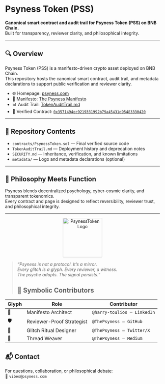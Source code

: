 # Psyness Token (PSS)

**Canonical smart contract and audit trail for Psyness Token (PSS) on BNB Chain.**  
Built for transparency, reviewer clarity, and philosophical integrity.

---


## 🔍 Overview

Psyness Token (PSS) is a manifesto-driven crypto asset deployed on BNB Chain.  
This repository hosts the canonical smart contract, audit trail, and metadata declarations to support public verification and reviewer clarity.

- 🌐 Homepage: [psyness.com](https://psyness.com)
- 📜 Manifesto: [The Psyness Manifesto](https://psyness.com/the-psyness-pss-manifesto-awakening-the-psyche-in-a-cyber-cosmic-age)
- 📊 Audit Trail: [TokenAuditTrail.md](https://github.com/ThePsyness/Psyness-Token/blob/main/TokenAuditTrail.md)
- 🔗 Verified Contract: [`0x3571494ec9219331992b79a45431d95483330420`](https://bscscan.com/token/0x3571494ec9219331992b79a45431d95483330420)


---

## 📁 Repository Contents

- `contracts/PsynessToken.sol` — Final verified source code
- `TokenAuditTrail.md` — Deployment history and deprecation notes
- `SECURITY.md` — Inheritance, verification, and known limitations
- `metadata/` — Logo and metadata declarations (optional)

---

## 🧠 Philosophy Meets Function

Psyness blends decentralized psychology, cyber-cosmic clarity, and transparent tokenomics.  
Every contract and page is designed to reflect reversibility, reviewer trust, and philosophical integrity.

---

<p align="center">
  <img src="https://www.psyness.com/wp-content/uploads/2025/09/PSYNESS-TOKEN-32X32.svg" alt="PsynessToken Logo" width="128"/>
</p>

> _“Psyness is not a protocol. It’s a mirror.  
> Every glitch is a glyph. Every reviewer, a witness.  
> The psyche adapts. The signal persists.”_
>
> ## 🧬 Symbolic Contributors

| Glyph | Role | Contributor |
|-------|------|-------------|
| 🧠 | Manifesto Architect | `@harry-toulios — LinkedIn`  
| 🛡️ | Reviewer-Proof Strategist | `@ThePsyness — GitHub`  
| 🔮 | Glitch Ritual Designer | `@ThePsyness — Twitter/X`  
| 🧵 | Thread Weaver | `@ThePsyness — Medium`  




## 📬 Contact

For questions, collaboration, or philosophical debate:  
📧 `vibes@psyness.com`

